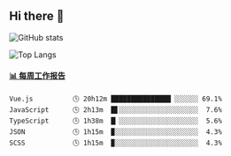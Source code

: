 ## Hi there 👋

![GitHub stats](https://github-readme-stats.orilight.top/api?username=orilights)

![Top Langs](https://github-readme-stats.orilight.top/api/top-langs/?username=orilights&layout=compact)

<!-- waka-box start -->
#### <a href="https://gist.github.com/92c8d5b388768c10efcba86e82b7c4fb" target="_blank">📊 每周工作报告</a>
```text
Vue.js          🕓 20h12m ███████████████▏░░░░░░ 69.1%
JavaScript      🕓 2h13m  █▋░░░░░░░░░░░░░░░░░░░░  7.6%
TypeScript      🕓 1h38m  █▏░░░░░░░░░░░░░░░░░░░░  5.6%
JSON            🕓 1h15m  ▉░░░░░░░░░░░░░░░░░░░░░  4.3%
SCSS            🕓 1h15m  ▉░░░░░░░░░░░░░░░░░░░░░  4.3%
```
<!-- Powered by https://github.com/journey-ad/waka-box-go . -->
<!-- waka-box end -->
